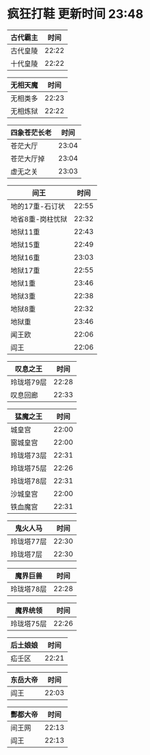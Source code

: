 # 疯狂打鞋 更新时间 23:48

| 古代霸主   | 时间    |
|--------|-------|
| 古代皇陵 | 22:22 |
| 十代皇陵 | 22:22 |

| 无相天魔   | 时间    |
|--------|-------|
| 无相类多 | 22:23 |
| 无相炼狱 | 22:22 |

| 四象苍茫长老   | 时间    |
|--------|-------|
| 苍茫大厅 | 23:04 |
| 苍茫大厅掉 | 23:04 |
| 虚无之关 | 23:03 |

| 间王   | 时间    |
|--------|-------|
| 地的17重-石订状 | 22:55 |
| 地省8重-岗柱忧狱 | 22:32 |
| 地狱11重 | 22:43 |
| 地狱15重 | 22:49 |
| 地狱16重 | 23:03 |
| 地狱17重 | 22:55 |
| 地狱1重 | 23:46 |
| 地狱3重 | 22:38 |
| 地狱8重 | 22:32 |
| 地狱重 | 23:46 |
| 闻王欧 | 22:06 |
| 阎王 | 22:06 |

| 叹息之王   | 时间    |
|--------|-------|
| 玲珑塔79层 | 22:28 |
| 叹息回廊 | 22:33 |

| 猛魔之王   | 时间    |
|--------|-------|
| 城皇宫 | 22:00 |
| 窗城皇宫 | 22:00 |
| 玲珑塔73层 | 22:31 |
| 玲珑塔75层 | 22:26 |
| 玲珑塔78层 | 22:31 |
| 沙城皇宫 | 22:00 |
| 铁血魔宫 | 22:31 |

| 鬼火人马   | 时间    |
|--------|-------|
| 玲珑塔77层 | 22:30 |
| 玲珑塔7层 | 22:30 |

| 魔界巨兽   | 时间    |
|--------|-------|
| 玲珑塔78层 | 22:28 |

| 魔界统领   | 时间    |
|--------|-------|
| 玲珑塔75层 | 22:26 |

| 后土娘娘   | 时间    |
|--------|-------|
| 疝壬区 | 22:21 |

| 东岳大帝   | 时间    |
|--------|-------|
| 阎王 | 22:03 |

| 酆都大帝   | 时间    |
|--------|-------|
| 间王网 | 22:13 |
| 阎王 | 22:13 |